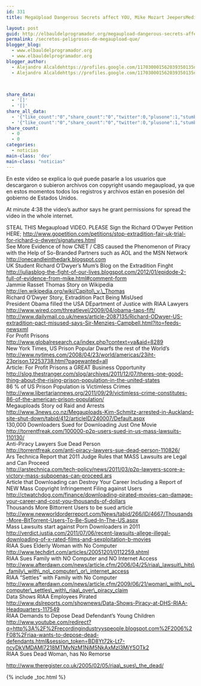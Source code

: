```yaml
---
id: 331
title: MegaUpload Dangerous Secrets affect YOU, Mike Mozart JeepersMedia ACTA _ PIPA _ SOPA

layout: post
guid: http://elbauldelprogramador.org/megaupload-dangerous-secrets-affect-you-mike-mozart-jeepersmedia-acta-_-pipa-_-sopa/
permalink: /secretos-peligrosos-de-megaupload-que/
blogger_blog:
  - www.elbauldelprogramador.org
  - www.elbauldelprogramador.org
blogger_author:
  - Alejandro Alcaldehttps://profiles.google.com/117030001562039350135noreply@blogger.com
  - Alejandro Alcaldehttps://profiles.google.com/117030001562039350135noreply@blogger.com

  
  
share_data:
  - '[]'
  - '[]'
share_all_data:
  - '{"like_count":"0","share_count":"0","twitter":0,"plusone":1,"stumble":0,"pinit":0,"count":1,"time":1333551735}'
  - '{"like_count":"0","share_count":"0","twitter":0,"plusone":1,"stumble":0,"pinit":0,"count":1,"time":1333551735}'
share_count:
  - 0
  - 0
categories:
  - noticias
main-class: 'dev'
main-class: "noticias"
---
```

En este vídeo se explica lo qué puede pasarle a los usuarios que descargaron o subieron archivos con copyright usando megaupload, ya que en estos momentos todos los registros y archivos están en posesión del gobierno de Estados Unidos.</p> 

At minute 4:38 the video&#8217;s author says he grant permissions for spread the video in the whole internet.

STEAL THIS Megaupload VIDEO. PLEASE Sign the Richard O&#8217;Dwyer Petition HERE; http://www.gopetition.com/petitions/stop-extradition-fair-uk-trial-for-richard-o-dwyer/signatures.html  
See More Evidence of how CNET / CBS caused the Phenomenon of Piracy with the Help of So-Branded Partners such as AOL and the MSN Network http://onecandleinthedark.blogspot.com  
UK Student Richard O&#8217;Dwyer&#8217;s Mum&#8217;s Blog on the Extradition Finght  
http://juliasblog-the-fight-of-our-lives.blogspot.com/2012/01/epidode-2-full-of-evidence-from-mike.html#comment-form  
Jammie Rasset Thomas Story on Wikipedia http://en.wikipedia.org/wiki/Capitol\_v.\_Thomas  
Richard O&#8217;Dwyer Story, Extradition Pact Being MisUsed  
President Obama filled the USA DEpartment of Justice with RIAA Lawyers  
http://www.wired.com/threatlevel/2009/04/obama-taps-fift/  
http://www.dailymail.co.uk/news/article-2087135/Richard-ODwyer-US-extradition-pact-misused-says-Sir-Menzies-Campbell.html?ito=feeds-newsxml  
For Profit Prisons  
http://www.globalresearch.ca/index.php?context=va&aid=8289  
New York Times, US Prison Popular Dwarfs the rest of the World&#8217;s  
http://www.nytimes.com/2008/04/23/world/americas/23iht-23prison.12253738.html?pagewanted=all  
Article: For Profit Prisons a GREAT Business Opportunity  
http://slog.thestranger.com/slog/archives/2011/12/07/theres-one-good-thing-about-the-rising-prison-population-in-the-united-states  
86 % of US Prison Population is Victimless Crimes  
http://www.libertariannews.org/2011/09/29/victimless-crime-constitutes-86-of-the-american-prison-population/  
Megauploads Story od Raid and Arrests  
http://www.3news.co.nz/Megauploads-Kim-Schmitz-arrested-in-Auckland-site-shut-down/tabid/412/articleID/240007/Default.aspx  
130,000 Downloaders Sued for Downloading Just One Movie  
http://torrentfreak.com/100000-p2p-users-sued-in-us-mass-lawsuits-110130/  
Anti-Piracy Lawyers Sue Dead Person  
http://torrentfreak.com/anti-piracy-lawyers-sue-dead-person-110826/  
Ars Technica Report that 2011 Judge Rules that MASS Lawsuits are Legal and Can Proceed  
http://arstechnica.com/tech-policy/news/2011/03/p2p-lawyers-score-a-victory-mass-subpoenas-can-proceed.ars  
Article that Downloading can Destroy Your Career Including a Report of NEW Mass Copyright Infringement Filing against Users  
http://ctwatchdog.com/finance/downloading-pirated-movies-can-damage-your-career-and-cost-you-thousands-of-dollars  
Thousands More Bittorrent Users to be sued article  
http://www.newworldorderreport.com/News/tabid/266/ID/4667/Thousands-More-BitTorrent-Users-To-Be-Sued-In-The-US.aspx  
Mass Lawsuits start against Porn Downloaders in 2011  
http://verdict.justia.com/2011/07/06/recent-lawsuits-allege-illegal-downloading-of-x-rated-films-and-sexploitation-b-movies  
RIAA Sues Elderly Woman with No Computer  
http://www.techdirt.com/articles/20051201/0112259.shtml  
RIAA Sues Family with NO Computer and NO Internet Access  
http://www.afterdawn.com/news/article.cfm/2006/04/25/riaa\_lawsuit\_hits\_family\_with\_no\_computer\_or\_internet_access  
RIAA &#8220;Settles&#8221; with Family with No Computer  
http://www.afterdawn.com/news/article.cfm/2009/06/21/woman\_with\_no\_computer\_settles\_with\_riaa\_over\_piracy_claim  
Data Shows RIAA Employees Pirated   
http://www.dslreports.com/shownews/Data-Shows-Piracy-at-DHS-RIAA-Headquarters-117549  
RIAA Demands to Depose Dead Defendant&#8217;s Young Children  
http://www.youtube.com/redirect?q=http%3A%2F%2Frecordingindustryvspeople.blogspot.com%2F2006%2F08%2Friaa-wants-to-depose-dead-defendants.html&session_token=BD8Yt72k-Lt7-ncyDkVMDAMl7218MTMyNzM1NjM5NkAxMzI3MjY5OTk2  
RIAA Sues Dead Woman, has No Remorse

http://www.theregister.co.uk/2005/02/05/riaa\_sues\_the_dead/



{% include _toc.html %}
